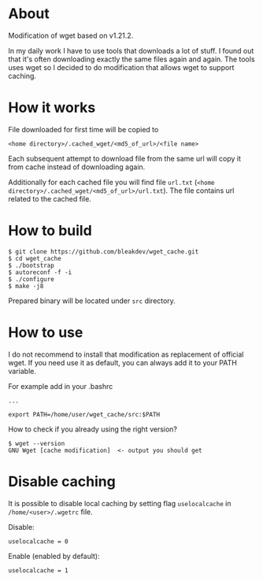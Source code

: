 
# About
Modification of wget based on v1.21.2.

In my daily work I have to use tools that downloads a lot of stuff. I found out that it's often downloading exactly the same files again and again. The tools uses wget so I decided to do modification that allows wget to support caching.

# How it works
File downloaded for first time will be copied to

`<home directory>/.cached_wget/<md5_of_url>/<file name>`

Each subsequent attempt to download file from the same url will copy it from cache instead of downloading again.

Additionally for each cached file you will find file `url.txt` (`<home directory>/.cached_wget/<md5_of_url>/url.txt`). The file contains url related to the cached file.

# How to build
```
$ git clone https://github.com/bleakdev/wget_cache.git
$ cd wget_cache
$ ./bootstrap
$ autoreconf -f -i
$ ./configure
$ make -j8
```
Prepared binary will be located under `src` directory.

# How to use
I do not recommend to install that modification as replacement of official wget. If you need use it as default, you can always add it to your PATH variable.

For example add in your .bashrc
```
...

export PATH=/home/user/wget_cache/src:$PATH
```
How to check if you already using the right version?
```
$ wget --version
GNU Wget [cache modification]  <- output you should get
```
# Disable caching
It is possible to disable local caching by setting flag `uselocalcache` in `/home/<user>/.wgetrc` file.

Disable:
```
uselocalcache = 0
```
Enable (enabled by default):
```
uselocalcache = 1
```
